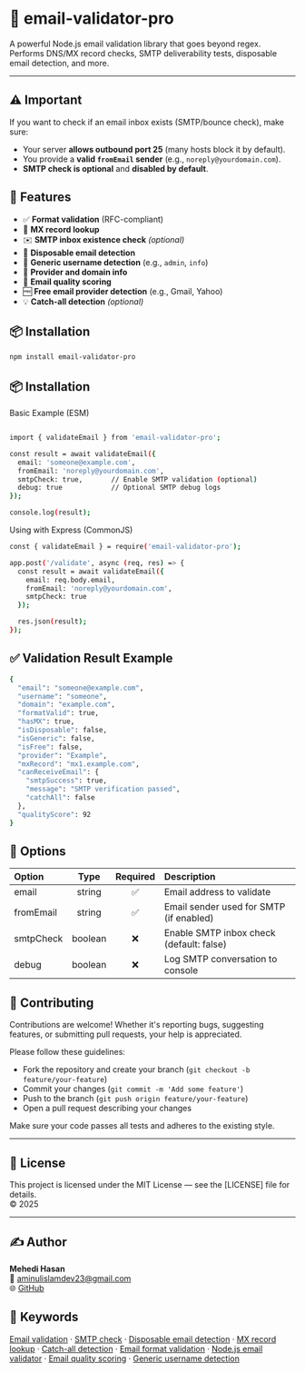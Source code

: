 # 📧 email-validator-pro

A powerful Node.js email validation library that goes beyond regex.  
Performs DNS/MX record checks, SMTP deliverability tests, disposable email detection, and more.

---

## ⚠️ Important

If you want to check if an email inbox exists (SMTP/bounce check), make sure:

- Your server **allows outbound port 25** (many hosts block it by default).
- You provide a **valid `fromEmail` sender** (e.g., `noreply@yourdomain.com`).
- **SMTP check is optional** and **disabled by default**.



## 🔧 Features

- ✅ **Format validation** (RFC-compliant)
- 📮 **MX record lookup**
- ✉️ **SMTP inbox existence check** *(optional)*
- 🚫 **Disposable email detection**
- 👤 **Generic username detection** (e.g., `admin`, `info`)
- 💼 **Provider and domain info**
- 🔢 **Email quality scoring**
- 🆓 **Free email provider detection** (e.g., Gmail, Yahoo)
- 💡 **Catch-all detection** *(optional)*

## 📦 Installation

```bash
npm install email-validator-pro
```

## 📦 Installation
Basic Example (ESM)
```bash

import { validateEmail } from 'email-validator-pro';

const result = await validateEmail({
  email: 'someone@example.com',
  fromEmail: 'noreply@yourdomain.com',
  smtpCheck: true,       // Enable SMTP validation (optional)
  debug: true            // Optional SMTP debug logs
});

console.log(result);


```


Using with Express (CommonJS)

```bash
const { validateEmail } = require('email-validator-pro');

app.post('/validate', async (req, res) => {
  const result = await validateEmail({
    email: req.body.email,
    fromEmail: 'noreply@yourdomain.com',
    smtpCheck: true
  });

  res.json(result);
});


```

## ✅ Validation Result Example


```bash
{
  "email": "someone@example.com",
  "username": "someone",
  "domain": "example.com",
  "formatValid": true,
  "hasMX": true,
  "isDisposable": false,
  "isGeneric": false,
  "isFree": false,
  "provider": "Example",
  "mxRecord": "mx1.example.com",
  "canReceiveEmail": {
    "smtpSuccess": true,
    "message": "SMTP verification passed",
    "catchAll": false
  },
  "qualityScore": 92
}


```

## 🧪 Options

| Option    | Type    | Required | Description                                 |
|:--------- |:-------:|:--------:|:-------------------------------------------|
| email     | string  | ✅       | Email address to validate                   |
| fromEmail | string  | ✅       | Email sender used for SMTP (if enabled)    |
| smtpCheck | boolean | ❌       | Enable SMTP inbox check (default: false)   |
| debug     | boolean | ❌       | Log SMTP conversation to console            |


## 🤝 Contributing

Contributions are welcome! Whether it's reporting bugs, suggesting features, or submitting pull requests, your help is appreciated.

Please follow these guidelines:

- Fork the repository and create your branch (`git checkout -b feature/your-feature`)
- Commit your changes (`git commit -m 'Add some feature'`)
- Push to the branch (`git push origin feature/your-feature`)
- Open a pull request describing your changes

Make sure your code passes all tests and adheres to the existing style.

---

## 📄 License

This project is licensed under the MIT License — see the [LICENSE] file for details.  
© 2025

---
## ✍️ Author

**Mehedi Hasan**  
📧 [aminulislamdev23@gmail.com](mailto:aminulislamdev23@gmail.com)   
🌐 [GitHub](https://github.com/ai-mehedi) 

## 🔑 Keywords

[Email validation](https://www.google.com/search?q=email+validation) ·
[SMTP check](https://www.google.com/search?q=SMTP+check) ·
[Disposable email detection](https://www.google.com/search?q=disposable+email+detection) ·
[MX record lookup](https://www.google.com/search?q=MX+record+lookup) ·
[Catch-all detection](https://www.google.com/search?q=catch-all+detection) ·
[Email format validation](https://www.google.com/search?q=email+format+validation) ·
[Node.js email validator](https://www.google.com/search?q=node.js+email+validator) ·
[Email quality scoring](https://www.google.com/search?q=email+quality+scoring) ·
[Generic username detection](https://www.google.com/search?q=generic+username+detection)


